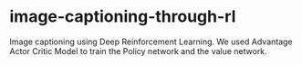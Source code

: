# image-captioning-through-rl
Image captioning using Deep Reinforcement Learning. We used Advantage Actor Critic Model to train the Policy network and the value network.

